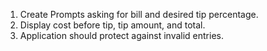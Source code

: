1. Create Prompts asking for bill and desired tip percentage.
2. Display cost before tip, tip amount, and total. 
3. Application should protect against invalid entries. 
